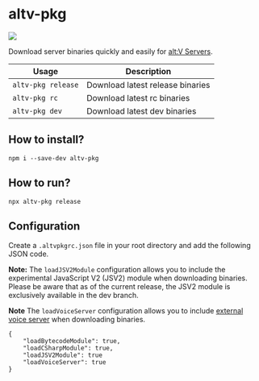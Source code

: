# altv-pkg

![](https://i.imgur.com/XgO9FzQ.png)

Download server binaries quickly and easily for [alt:V Servers](https://altv.mp).

| Usage              | Description                      |
| ------------------ | -------------------------------- |
| `altv-pkg release` | Download latest release binaries |
| `altv-pkg rc`      | Download latest rc binaries      |
| `altv-pkg dev`     | Download latest dev binaries     |

## How to install?

```
npm i --save-dev altv-pkg
```

## How to run?

```
npx altv-pkg release
```

## Configuration

Create a `.altvpkgrc.json` file in your root directory and add the following JSON code.

**Note:** The `loadJSV2Module` configuration allows you to include the experimental JavaScript V2 (JSV2) module when downloading binaries. Please be aware that as of the current release, the JSV2 module is exclusively available in the dev branch.

**Note** The `loadVoiceServer` configuration allows you to include [external voice server](https://docs.altv.mp/articles/external_voice_server.html) when downloading binaries.

```
{
    "loadBytecodeModule": true,
    "loadCSharpModule": true,
    "loadJSV2Module": true
    "loadVoiceServer": true
}
```
